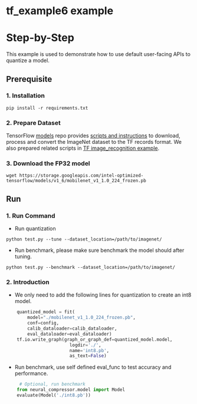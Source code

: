 tf_example6 example
=====================

Step-by-Step
============

This example is used to demonstrate how to use default user-facing APIs to quantize a model.

## Prerequisite
### 1. Installation
```shell
pip install -r requirements.txt
```

### 2. Prepare Dataset  
TensorFlow [models](https://github.com/tensorflow/models) repo provides [scripts and instructions](https://github.com/tensorflow/models/tree/master/research/slim#an-automated-script-for-processing-imagenet-data) to download, process and convert the ImageNet dataset to the TF records format.
We also prepared related scripts in [TF image_recognition example](../../tensorflow/image_recognition/tensorflow_models/quantization/ptq/README.md#2-prepare-dataset). 

### 3. Download the FP32 model
```shell
wget https://storage.googleapis.com/intel-optimized-tensorflow/models/v1_6/mobilenet_v1_1.0_224_frozen.pb
```

## Run
### 1. Run Command
* Run quantization
```shell
python test.py --tune --dataset_location=/path/to/imagenet/
``` 
* Run benchmark, please make sure benchmark the model should after tuning.
```shell
python test.py --benchmark --dataset_location=/path/to/imagenet/
``` 

### 2. Introduction
* We only need to add the following lines for quantization to create an int8 model.
```python
    quantized_model = fit(
        model="./mobilenet_v1_1.0_224_frozen.pb",
        conf=config,
        calib_dataloader=calib_dataloader,
        eval_dataloader=eval_dataloader)
    tf.io.write_graph(graph_or_graph_def=quantized_model.model,
                        logdir='./',
                        name='int8.pb',
                        as_text=False)
```
* Run benchmark, use self defined eval_func to test accuracy and performance.
```python
     # Optional, run benchmark 
    from neural_compressor.model import Model
    evaluate(Model('./int8.pb'))
```
